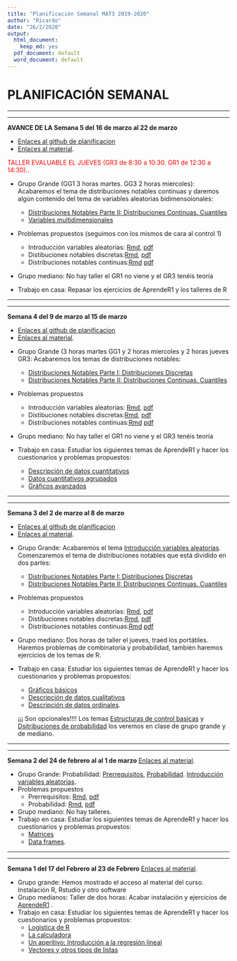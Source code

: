 ```yaml
---
title: "Planificación Semanal MAT3 2019-2020"
author: "Ricardo"
date: "26/2/2020"
output:
  html_document:
    keep_md: yes
  pdf_document: default
  word_document: default
---
```





**PLANIFICACIÓN SEMANAL** 
==========================================

----------------------------------------------------------------------------------------
----------------------------------------------------------------------------------------


**AVANCE  DE LA Semana 5 del 16 de marzo al 22 de marzo** 

  + [Enlaces al  github de planificacion](https://www.github.com/ricuib/mat3)
  + [Enlaces al material](https://ricuib.github.io/Enlaces/).

 <span style="color:red">TALLER EVALUABLE EL JUEVES (GR3 de 8:30 a 10:30. GR1 de 12:30 a 14:30).</span>.

* Grupo Grande (GG1 3 horas martes. GG3  2 horas miercoles): 
Acabaremos  el tema de  distribuciones notables continuas y  daremos algún contenido del tema de variables aleatorias  bidimensoionales: 
  + [Distribuciones Notables Parte II: Distribuciones Continuas. Cuantiles](https://joanby.github.io/probabilidad/Tema_3_2_Notables#1)
  + [Variables multidimensionales](https://joanby.github.io/probabilidad/Tema_5_Varias_Variables#1)

* Problemas propuestos (seguimos con los mismos de cara al control 1)
  + Introducción variables aleatorias: [Rmd](https://github.com/joanby/probabilidad/blob/master/ejercicios/Tema%202%20-%20Variables%20Aleatorias.Rmd), 
[pdf](https://github.com/joanby/probabilidad/blob/master/ejercicios/Tema-2---Variables-Aleatorias.pdf)
  + Distibuciones notables discretas:[Rmd](https://github.com/joanby/probabilidad/blob/master/ejercicios/Tema%203%20-%20Notables_discretas.Rmd), [pdf](https://github.com/joanby/probabilidad/blob/master/ejercicios/Tema-3---Notables_discretas.pdf)
  + Distribuciones notables continuas:[Rmd](https://github.com/joanby/probabilidad/blob/master/ejercicios/Tema%203%20-%20Notables_continuas.Rmd)
[pdf](https://github.com/joanby/probabilidad/blob/master/ejercicios/Tema-3---Notables_continuas.pdf)

* Grupo mediano:  No hay  taller el GR1 no viene y el GR3  tenéis teoría

* Trabajo en casa: Repasar los ejercicios de AprendeR1 y  los talleres de R

----------------------------------------------------------------------------------------
----------------------------------------------------------------------------------------





**Semana 4 del 9 de marzo al 15 de marzo** 

  + [Enlaces al  github de planificacion](https://www.github.com/ricuib/mat3)
  + [Enlaces al material](https://ricuib.github.io/Enlaces/).


* Grupo Grande (3 horas martes GG1 y 2 horas miercoles y  2 horas jueves GR3: 
Acabaremos  los temas de  distribuciones notables: 
  + [Distribuciones Notables Parte I: Distribuciones Discretas](https://joanby.github.io/probabilidad/Tema_3_1_Notables#1)
  + [Distribuciones Notables Parte II: Distribuciones Continuas. Cuantiles](https://joanby.github.io/probabilidad/Tema_3_2_Notables#1)

* Problemas propuestos
  + Introducción variables aleatorias: [Rmd](https://github.com/joanby/probabilidad/blob/master/ejercicios/Tema%202%20-%20Variables%20Aleatorias.Rmd), 
[pdf](https://github.com/joanby/probabilidad/blob/master/ejercicios/Tema-2---Variables-Aleatorias.pdf)
  + Distibuciones notables discretas:[Rmd](https://github.com/joanby/probabilidad/blob/master/ejercicios/Tema%203%20-%20Notables_discretas.Rmd), [pdf](https://github.com/joanby/probabilidad/blob/master/ejercicios/Tema-3---Notables_discretas.pdf)
  + Distribuciones notables continuas:[Rmd](https://github.com/joanby/probabilidad/blob/master/ejercicios/Tema%203%20-%20Notables_continuas.Rmd)
[pdf](https://github.com/joanby/probabilidad/blob/master/ejercicios/Tema-3---Notables_continuas.pdf)

* Grupo mediano:  No hay  taller el GR1 no viene y el GR3  tenéis teoría

* Trabajo en casa: Estudiar los siguientes temas de AprendeR1 y hacer los cuestionarios y problemas propuestos:
  + [Descripción de datos cuantitativos](https://aprender-uib.github.io/AprendeR1/chap-quan.html)
  + [Datos cuantitativos agrupados](https://aprender-uib.github.io/AprendeR1/datos-cuantitativos-agrupados.html)
  + [Gráficos avanzados](https://aprender-uib.github.io/AprendeR1/graficos-avanzados.html)


----------------------------------------------------------------------------------------
----------------------------------------------------------------------------------------





**Semana 3 del 2 de marzo al 8 de marzo** 
+ [Enlaces al  github de planificacion](https://www.github.com/ricuib/mat3)
+ [Enlaces al material](https://ricuib.github.io/Enlaces/).

* Grupo Grande: 
Acabaremos el  tema 
[Introducción variables aleatorias](https://joanby.github.io/bookdown-probabilidad/variables-aleatorias.html). 
Comenzaremos el tema de distribuciones notables que está dividido en dos partes:
  + [Distribuciones Notables Parte I: Distribuciones Discretas](https://joanby.github.io/probabilidad/Tema_3_1_Notables#1)
  + [Distribuciones Notables Parte II: Distribuciones Continuas. Cuantiles](https://joanby.github.io/probabilidad/Tema_3_2_Notables#1)

* Problemas propuestos
  + Introducción variables aleatorias: [Rmd](https://github.com/joanby/probabilidad/blob/master/ejercicios/Tema%202%20-%20Variables%20Aleatorias.Rmd), 
[pdf](https://github.com/joanby/probabilidad/blob/master/ejercicios/Tema-2---Variables-Aleatorias.pdf)
  + Distibuciones notables discretas:[Rmd](https://github.com/joanby/probabilidad/blob/master/ejercicios/Tema%203%20-%20Notables_discretas.Rmd), [pdf](https://github.com/joanby/probabilidad/blob/master/ejercicios/Tema-3---Notables_discretas.pdf)
  + Distribuciones notables continuas:[Rmd](https://github.com/joanby/probabilidad/blob/master/ejercicios/Tema%203%20-%20Notables_continuas.Rmd)
[pdf](https://github.com/joanby/probabilidad/blob/master/ejercicios/Tema-3---Notables_continuas.pdf)

* Grupo mediano:  Dos horas de taller el jueves, traed los portátiles. Haremos problemas de combinatoria y probabilidad, también haremos ejercicios de los temas de R.
* Trabajo en casa: Estudiar los siguientes temas de AprendeR1 y hacer los cuestionarios y problemas propuestos:
  + [Gráficos básicos](https://aprender-uib.github.io/AprendeR1/chap-plot.html)
  + [Descripción de datos cualitativos](https://aprender-uib.github.io/AprendeR1/chap-edqual.html)
  + [Descripción  de datos ordinales](https://aprender-uib.github.io/AprendeR1/chap-ord.html). 
  
  ¡¡¡ Son opcionales!!!! Los temas [Estructuras de control basicas](https://aprender-uib.github.io/AprendeR1/chap-for.html)  y [Dsitribuciones de probabilidad](https://aprender-uib.github.io/AprendeR1/chap-distr.html) los veremos en clase de grupo grande y de mediano. 

----------------------------------------------------------------------------------------
----------------------------------------------------------------------------------------




**Semana 2 del 24 de febrero al al  1 de marzo** [Enlaces al material](https://ricuib.github.io/Enlaces/).

* Grupo Grande: Probabilidad: [Prerrequisitos](https://joanby.github.io/bookdown-probabilidad/pre-requisitos-teor%C3%ADa-de-conjuntos-y-combinatoria.html), [Probabilidad](https://joanby.github.io/bookdown-probabilidad/probabilidad.html). [Introducción variables aleatorias](https://joanby.github.io/bookdown-probabilidad/variables-aleatorias.html). 
* Problemas propuestos
  + Prerrequisitos: [Rmd](https://github.com/joanby/probabilidad/blob/master/ejercicios/Tema%200%20-%20Combinatoria.Rmd), 
[pdf](https://github.com/joanby/probabilidad/blob/master/ejercicios/Tema-0---Combinatoria.pdf)
  + Probabilidad: [Rmd](https://github.com/joanby/probabilidad/blob/master/ejercicios/Tema%201%20-%20Probabilidad.Rmd), 
[pdf](https://github.com/joanby/probabilidad/blob/master/ejercicios/Tema-1---Probabilidad.pdf)
* Grupo mediano: No hay talleres.
* Trabajo en casa: Estudiar los siguientes temas de AprendeR1 y hacer los cuestionarios y problemas propuestos:
  + [Matrices](https://aprender-uib.github.io/AprendeR1/chap-matrix.html)
  + [Data frames](https://aprender-uib.github.io/AprendeR1/chap-df.html).    
 

----------------------------------------------------------------------------------------
----------------------------------------------------------------------------------------

**Semana 1 del 17 del Febrero al 23 de Febrero** [Enlaces al material](https://ricuib.github.io/Enlaces/).

* Grupo grande: Hemos mostrado el acceso al material del curso. Instalación R, Rstudio y  otro software
*  Grupo medianos:  Taller de dos horas: Acabar instalación y ejercicios de [AprendeR1](https://aprender-uib.github.io/AprendeR1/) . 
* Trabajo en casa: Estudiar los siguientes temas de AprendeR1 y hacer los cuestionarios y problemas propuestos:
  + [Logistica de R](https://aprender-uib.github.io/AprendeR1/chap-0.html)
  + [La calculadora](https://aprender-uib.github.io/AprendeR1/chap-calc.html)
  + [Un aperitivo: Introducción a la regresión lineal](https://aprender-uib.github.io/AprendeR1/chap-lm.html)
  + [Vectores y otros tipos de listas](https://aprender-uib.github.io/AprendeR1/chap-vect.html)


